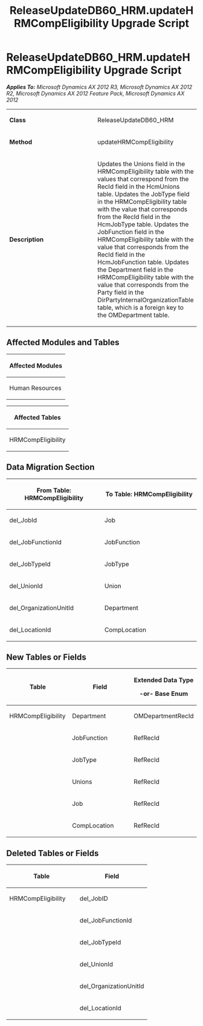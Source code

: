 ﻿---
title: ReleaseUpdateDB60_HRM.updateHRMCompEligibility Upgrade Script
TOCTitle: ReleaseUpdateDB60_HRM.updateHRMCompEligibility Upgrade Script
ms:assetid: 5b7c0aa8-eb49-048e-9460-60656dcd50fa
ms:mtpsurl: https://msdn.microsoft.com/en-us/library/JJ736309(v=AX.60)
ms:contentKeyID: 49708484
ms.date: 05/18/2015
mtps_version: v=AX.60
---

# ReleaseUpdateDB60\_HRM.updateHRMCompEligibility Upgrade Script 


_**Applies To:** Microsoft Dynamics AX 2012 R3, Microsoft Dynamics AX 2012 R2, Microsoft Dynamics AX 2012 Feature Pack, Microsoft Dynamics AX 2012_

<table>
<colgroup>
<col style="width: 50%" />
<col style="width: 50%" />
</colgroup>
<tbody>
<tr class="odd">
<td><p><strong>Class</strong></p></td>
<td><p>ReleaseUpdateDB60_HRM</p></td>
</tr>
<tr class="even">
<td><p><strong>Method</strong></p></td>
<td><p>updateHRMCompEligibility</p></td>
</tr>
<tr class="odd">
<td><p><strong>Description</strong></p></td>
<td><p>Updates the Unions field in the HRMCompEligibility table with the values that correspond from the RecId field in the HcmUnions table. Updates the JobType field in the HRMCompEligibility table with the value that corresponds from the RecId field in the HcmJobType table. Updates the JobFunction field in the HRMCompEligibility table with the value that corresponds from the RecId field in the HcmJobFunction table. Updates the Department field in the HRMCompEligibility table with the value that corresponds from the Party field in the DirPartyInternalOrganizationTable table, which is a foreign key to the OMDepartment table.</p></td>
</tr>
</tbody>
</table>


## Affected Modules and Tables

<table>
<colgroup>
<col style="width: 100%" />
</colgroup>
<thead>
<tr class="header">
<th><p>Affected Modules</p></th>
</tr>
</thead>
<tbody>
<tr class="odd">
<td><p>Human Resources</p></td>
</tr>
</tbody>
</table>


<table>
<colgroup>
<col style="width: 100%" />
</colgroup>
<thead>
<tr class="header">
<th><p>Affected Tables</p></th>
</tr>
</thead>
<tbody>
<tr class="odd">
<td><p>HRMCompEligibility</p></td>
</tr>
</tbody>
</table>


## Data Migration Section

<table>
<colgroup>
<col style="width: 50%" />
<col style="width: 50%" />
</colgroup>
<thead>
<tr class="header">
<th><p>From Table: HRMCompEligibility</p></th>
<th><p>To Table: HRMCompEligibility</p></th>
</tr>
</thead>
<tbody>
<tr class="odd">
<td><p>del_JobId</p></td>
<td><p>Job</p></td>
</tr>
<tr class="even">
<td><p>del_JobFunctionId</p></td>
<td><p>JobFunction</p></td>
</tr>
<tr class="odd">
<td><p>del_JobTypeId</p></td>
<td><p>JobType</p></td>
</tr>
<tr class="even">
<td><p>del_UnionId</p></td>
<td><p>Union</p></td>
</tr>
<tr class="odd">
<td><p>del_OrganizationUnitId</p></td>
<td><p>Department</p></td>
</tr>
<tr class="even">
<td><p>del_LocationId</p></td>
<td><p>CompLocation</p></td>
</tr>
</tbody>
</table>


## New Tables or Fields

<table>
<colgroup>
<col style="width: 33%" />
<col style="width: 33%" />
<col style="width: 33%" />
</colgroup>
<thead>
<tr class="header">
<th><p>Table</p></th>
<th><p>Field</p></th>
<th><p>Extended Data Type</p>
<p>-or- Base Enum</p></th>
</tr>
</thead>
<tbody>
<tr class="odd">
<td><p>HRMCompEligibility</p></td>
<td><p>Department</p></td>
<td><p>OMDepartmentRecId</p></td>
</tr>
<tr class="even">
<td><p></p></td>
<td><p>JobFunction</p></td>
<td><p>RefRecId</p></td>
</tr>
<tr class="odd">
<td><p></p></td>
<td><p>JobType</p></td>
<td><p>RefRecId</p></td>
</tr>
<tr class="even">
<td><p></p></td>
<td><p>Unions</p></td>
<td><p>RefRecId</p></td>
</tr>
<tr class="odd">
<td><p></p></td>
<td><p>Job</p></td>
<td><p>RefRecId</p></td>
</tr>
<tr class="even">
<td><p></p></td>
<td><p>CompLocation</p></td>
<td><p>RefRecId</p></td>
</tr>
</tbody>
</table>


## Deleted Tables or Fields

<table>
<colgroup>
<col style="width: 50%" />
<col style="width: 50%" />
</colgroup>
<thead>
<tr class="header">
<th><p>Table</p></th>
<th><p>Field</p></th>
</tr>
</thead>
<tbody>
<tr class="odd">
<td><p>HRMCompEligibility</p></td>
<td><p>del_JobID</p></td>
</tr>
<tr class="even">
<td><p></p></td>
<td><p>del_JobFunctionId</p></td>
</tr>
<tr class="odd">
<td><p></p></td>
<td><p>del_JobTypeId</p></td>
</tr>
<tr class="even">
<td><p></p></td>
<td><p>del_UnionId</p></td>
</tr>
<tr class="odd">
<td><p></p></td>
<td><p>del_OrganizationUnitId</p></td>
</tr>
<tr class="even">
<td><p></p></td>
<td><p>del_LocationId</p></td>
</tr>
</tbody>
</table>

  


